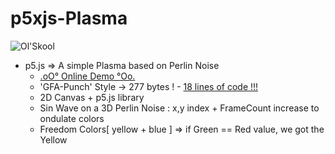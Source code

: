 # p5xjs-Plasma 

![Ol'Skool](https://github.com/CaptainFurax/p5xjs-plasma/blob/main/CPT2204030139-512x384.gif)

+ p5.js => A simple Plasma based on Perlin Noise
  + [.oO° Online Demo °Oo.](https://captainfurax.github.io/p5xjs-plasma/)
  + 'GFA-Punch' Style -> 277 bytes ! - [18 lines of code !!! ](https://github.com/CaptainFurax/p5xjs-plasma/blob/main/sketch.js)
  + 2D Canvas + p5.js library
  + Sin Wave on a 3D Perlin Noise : x,y index + FrameCount increase to ondulate colors
  + Freedom Colors[ yellow + blue ] => if Green == Red value, we got the Yellow 

